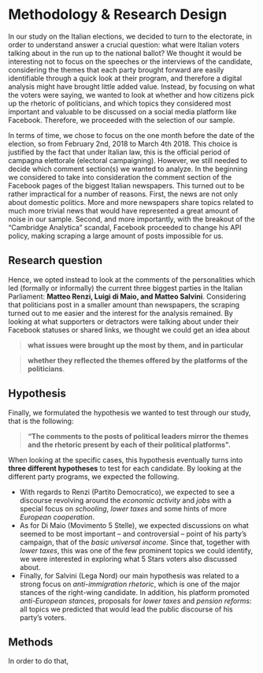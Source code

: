 # Methodology & Research Design

In our study on the Italian elections, we decided to turn to the electorate, in order to understand answer a crucial question: what were Italian voters talking about in the run up to the national ballot? We thought it would be interesting not to focus on the speeches or the interviews of the candidate, considering the themes that each party brought forward are easily identifiable through a quick look at their program, and therefore a digital analysis might have brought little added value. Instead, by focusing on what the voters were saying, we wanted to look at whether and how citizens pick up the rhetoric of politicians, and which topics they considered most important and valuable to be discussed on a social media platform like Facebook. Therefore, we proceeded with the selection of our sample.

In terms of time, we chose to focus on the one month before the date of the election, so from February 2nd, 2018 to March 4th 2018. This choice is justified by the fact that under Italian law, this is the official period of campagna elettorale (electoral campaigning). However, we still needed to decide which comment section(s) we wanted to analyze. In the beginning we considered to take into consideration the comment section of the Facebook pages of the biggest Italian newspapers. This turned out to be rather impractical for a number of reasons. First, the news are not only about domestic politics. More and more newspapers share topics related to much more trivial news that would have represented a great amount of noise in our sample. Second, and more importantly, with the breakout of the “Cambridge Analytica” scandal, Facebook proceeded to change his API policy, making scraping a large amount of posts impossible for us.

## Research question

Hence, we opted instead to look at the comments of the personalities which led (formally or informally) the current three biggest parties in the Italian Parliament: **Matteo Renzi, Luigi di Maio, and Matteo Salvini**. Considering that politicians post in a smaller amount than newspapers, the scraping turned out to me easier and the interest for the analysis remained. By looking at what supporters or detractors were talking about under their Facebook statuses or shared links, we thought we could get an idea about

> **what issues were brought up the most by them, and in particular** 

> **whether they reflected the themes offered by the platforms of the politicians**. 

## Hypothesis 

Finally, we formulated the hypothesis we wanted to test through our study, that is the following: 

> **“The comments to the posts of political leaders mirror the themes and the rhetoric present by each of their political platforms".**

When looking at the specific cases, this hypothesis eventually turns into **three different hypotheses** to test for each candidate. By looking at the different party programs, we expected the following. 

* With regards to Renzi (Partito Democratico), we expected to see a discourse revolving around the _economic activity_ and _jobs_ with a special focus on _schooling_, _lower taxes_ and some hints of more _European cooperation_. 
* As for Di Maio (Movimento 5 Stelle), we expected discussions on what seemed to be most important – and controversial – point of his party’s campaign, that of the _basic universal income_. Since that, together with _lower taxes_, this was one of the few prominent topics we could identify, we were interested in exploring what 5 Stars voters also discussed about. 
* Finally, for Salvini (Lega Nord) our main hypothesis was related to a strong focus on _anti-immigration rhetoric_, which is one of the major stances of the right-wing candidate. In addition, his platform promoted _anti-European stances_, proposals for _lower taxes_ and _pension reforms_: all topics we predicted that would lead the public discourse of his party’s voters.

## Methods 

In order to do that, 

